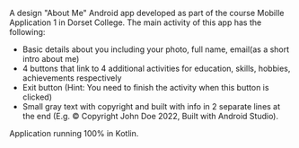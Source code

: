 A design "About Me" Android app developed as part of the course Mobille Application 1 in Dorset College.
The main activity of this app has the following:

- Basic details about you including your photo, full name, email(as a short intro about me)
- 4 buttons that link to 4 additional activities for education, skills, hobbies, achievements respectively
- Exit button (Hint: You need to finish the activity when this button is clicked)
- Small gray text with copyright and built with info in 2 separate lines at the end (E.g. © Copyright John Doe 2022, Built with Android Studio).

Application running 100% in Kotlin.
